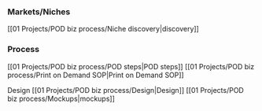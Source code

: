
### Markets/Niches
[[01 Projects/POD biz process/Niche discovery|discovery]]

### Process
[[01 Projects/POD biz process/POD steps|POD steps]]
[[01 Projects/POD biz process/Print on Demand SOP|Print on Demand SOP]]

Design
[[01 Projects/POD biz process/Design|Design]]
[[01 Projects/POD biz process/Mockups|mockups]]
